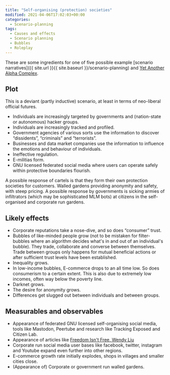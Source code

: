 ```yaml
---
title: "Self-organising (protection) societies"
modified: 2021-04-06T17:02:03+00:00
categories:
  - Scenario-planning
tags:
  - Causes and effects
  - Scenario planning
  - Bubbles
  - Roleplay
---
```


These are some ingredients for one of five possible example [scenario narratives]({{ site.url }}{{ site.baseurl }}/scenario-planning) and [Yet Another Alpha Complex](https://tymyrddin.wiki/theatre/alpha-complex).

## Plot

This is a deviant (partly inductive) scenario, at least in terms of neo-liberal official futures.

* Individuals are increasingly targeted by governments and (nation-state or autonomous) hacker groups.
* Individuals are increasingly tracked and profiled.
* Government agencies of various sorts use the information to discover “dissidents”, “criminals” and “terrorists”.
* Businesses and data market companies use the information to influence the emotions and behaviour of individuals.
* Ineffective regulation.
* E-militias form.
* GNU licensed federated social media where users can operate safely within protective boundaries flourish.

A possible response of cartels is that they form their own protection societies for customers. Walled gardens providing anonymity and safety, with steep pricing. A possible response by governments is sicking armies of infiltrators (which may be sophisticated MLM bots) at citizens in the self-organised and corporate run gardens. 

## Likely effects

* Corporate reputations take a nose-dive, and so does “consumer” trust.
* Bubbles of like-minded people grow (not to be mistaken for filter-bubbles where an algorithm decides what's in and out of an individual's bubble). They trade, collaborate and converse between themselves. Trade between groups only happens for mutual beneficial actions or after sufficient trust levels have been established.
* Inequality grows.
* In low-income bubbles, E-commerce drops to an all time low. So does consumerism to a certain extent. This is also due to extremely low incomes, often way below the poverty line.
* Darknet grows.
* The desire for anonymity grows.
* Differences get slugged out between individuals and between groups.

## Measurables and observables

* Appearance of federated GNU licensed self-organising social media, tools like Mastodon, Peertube and research like Tracking Exposed and Citizen Lab.
* Appearance of articles like [Freedom Isn't Free, Wendy Liu](https://logicmag.io/failure/freedom-isnt-free/)
* Corporate run social media user bases like facebook, twitter, instagram and Youtube expand even further into other regions. 
* E-commerce growth rate initially explodes, shops in villages and smaller cities close.
* (Appearance of) Corporate or government run walled gardens.


